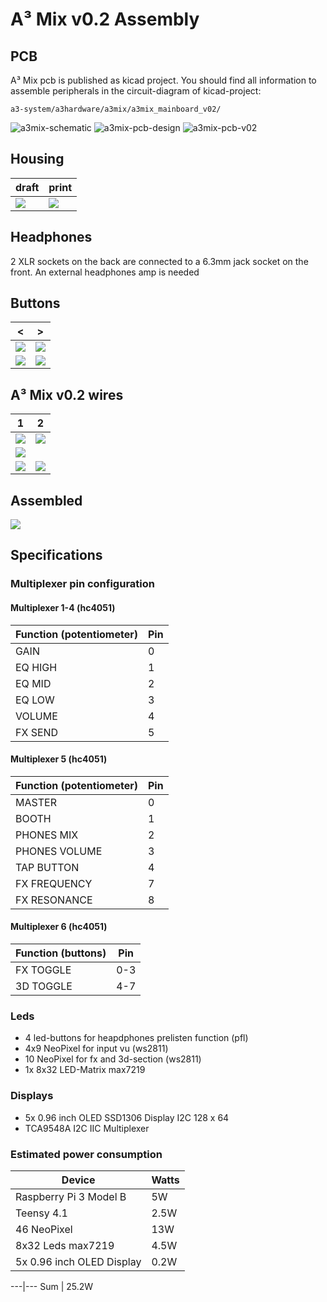 # A³ Mix v0.2 Assembly
## PCB
A³ Mix pcb is published as kicad project. You should find all information to assemble peripherals in the circuit-diagram of kicad-project:
```
a3-system/a3hardware/a3mix/a3mix_mainboard_v02/
```
![a3mix-schematic](pics_assembly/v01/a3mix-schematic.jpg)
![a3mix-pcb-design](pics_assembly/v01/a3mix-pcb-design.jpg)
![a3mix-pcb-v02](pics_assembly/v01/a3mix-pcb-v02.jpg)

## Housing
draft | print
---|---
![](pics_assembly/v02/a3mix_v02_housing_01.jpg) | ![](pics_assembly/v02/a3mix_v02_housing_02.jpg)

## Headphones
2 XLR sockets on the back are connected to a 6.3mm jack socket on the front. An external headphones amp is needed

## Buttons
< | >
---|---
![](pics_assembly/v02/a3mix_v02_buttons_01.jpg) | ![](pics_assembly/v02/a3mix_v02_buttons_02.jpg)
![](pics_assembly/v02/a3mix_v02_buttons_03.jpg) | ![](pics_assembly/v02/a3mix_v02_buttons_05.jpg)

## A³ Mix v0.2 wires
1 | 2
---|---
![](pics_assembly/v02/a3mix_v02_desk_02.jpg) | ![](pics_assembly/v02/a3mix_v02_desk_03.jpg)
![](pics_assembly/v02/a3mix_v02_desk_01.jpg) | 
![](pics_assembly/v02/a3mix_v02_wires_01.jpg) | ![](pics_assembly/v02/a3mix_v02_wires_02.jpg)

## Assembled

![](pics_assembly/v02/a3mix_v02_displays.jpg)
## Specifications
### Multiplexer pin configuration
#### Multiplexer 1-4 (hc4051)
Function (potentiometer)| Pin
---|---
GAIN | 0 
EQ HIGH | 1 
EQ MID | 2 
EQ LOW | 3 
VOLUME | 4
FX SEND | 5

#### Multiplexer 5 (hc4051)
Function (potentiometer) | Pin
---|---
MASTER | 0 
BOOTH | 1
PHONES MIX | 2
PHONES VOLUME | 3
TAP BUTTON | 4
FX FREQUENCY | 7
FX RESONANCE | 8

#### Multiplexer 6 (hc4051)
Function (buttons) | Pin
---|---
FX TOGGLE | 0-3
3D TOGGLE | 4-7

### Leds
- 4 led-buttons for heapdphones prelisten function (pfl)
- 4x9 NeoPixel for input vu (ws2811)
- 10 NeoPixel for fx and 3d-section (ws2811)
- 1x 8x32 LED-Matrix max7219
### Displays
- 5x 0.96 inch OLED SSD1306 Display I2C 128 x 64
- TCA9548A I2C IIC Multiplexer

### Estimated power consumption
Device | Watts
---|---
Raspberry Pi 3 Model B | 5W
Teensy 4.1 | 2.5W
46 NeoPixel | 13W
8x32 Leds max7219 | 4.5W
5x 0.96 inch OLED Display | 0.2W

---|---
Sum | 25.2W